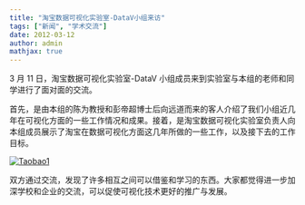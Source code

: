 ```yaml
---
title: "淘宝数据可视化实验室-DataV小组来访"
tags: ["新闻", "学术交流"]
date: 2012-03-12
author: admin
mathjax: true
---
```


3 月 11 日，淘宝数据可视化实验室-DataV 小组成员来到实验室与本组的老师和同学进行了面对面的交流。

首先，是由本组的陈为教授和彭帝超博士后向远道而来的客人介绍了我们小组近几年在可视化方面的一些工作情况和成果。接着，是淘宝数据可视化实验室负责人向本组成员展示了淘宝在数据可视化方面这几年所做的一些工作，以及接下去的工作目标。

[![Taobao1](http://www.cad.zju.edu.cn/home/vagwiki/wordpress/wp-content/uploads/2012/06/Taobao1.jpg)](http://www.cad.zju.edu.cn/home/vagwiki/wordpress/wp-content/uploads/2012/06/Taobao1.jpg)

双方通过交流，发现了许多相互之间可以借鉴和学习的东西。大家都觉得进一步加深学校和企业的交流，可以促使可视化技术更好的推广与发展。
